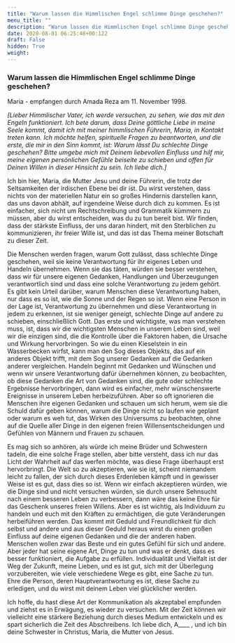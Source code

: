 ```yaml
---
title: "Warum lassen die Himmlischen Engel schlimme Dinge geschehen?"
menu_title: ""
description: "Warum lassen die Himmlischen Engel schlimme Dinge geschehen?"
date: 2020-08-01 06:25:48+00:122
draft: False
hidden: True
weight:
---
```

### Warum lassen die Himmlischen Engel schlimme Dinge geschehen?

Maria - empfangen durch Amada Reza am 11. November 1998.

*[Lieber Himmlischer Vater, ich werde versuchen, zu sehen, wie das mit den Engeln funktioniert. Ich bete darum, dass Deine göttliche Liebe in meine Seele kommt, damit ich mit meiner himmlischen Führerin, Maria, in Kontakt treten kann. Ich möchte helfen, spirituelle Fragen zu beantworten, und die erste, die mir in den Sinn kommt, ist: Warum lässt Du schlechte Dinge geschehen? Bitte umgebe mich mit Deinem liebevollen Einfluss und hilf mir, meine eigenen persönlichen Gefühle beiseite zu schieben und offen für Deinen Willen in dieser Hinsicht zu sein. Ich liebe dich.]*

Ich bin hier, Maria, die Mutter Jesu und deine Führerin, die trotz der Seltsamkeiten der irdischen Ebene bei dir ist. Du wirst verstehen, dass nichts von der materiellen Natur ein so großes Hindernis darstellen kann, das uns davon abhält, auf irgendeine Weise durch dich zu kommen. Es ist einfacher, sich nicht um Rechtschreibung und Grammatik kümmern zu müssen, aber du wirst entscheiden, was du zu tun bereit bist. Wir finden, dass der stärkste Einfluss, der uns daran hindert, mit den Sterblichen zu kommunizieren, ihr freier Wille ist, und das ist das Thema meiner Botschaft zu dieser Zeit.

Die Menschen werden fragen, warum Gott zulässt, dass schlechte Dinge geschehen, weil sie keine Verantwortung für ihr eigenes Leben und Handeln übernehmen. Wenn sie das täten, würden sie besser verstehen, dass wir für unsere eigenen Gedanken, Handlungen und Überzeugungen verantwortlich sind und dass eine solche Verantwortung zu jedem gehört. Es gibt kein Urteil darüber, warum Menschen diese Verantwortung haben, nur dass es so ist, wie die Sonne und der Regen so ist. Wenn eine Person in der Lage ist, Verantwortung zu übernehmen und diese Verantwortung in jedem zu erkennen, ist sie weniger geneigt, schlechte Dinge auf andere zu schieben, einschließlich Gott. Das erste und wichtigste, was man verstehen muss, ist, dass wir die wichtigsten Menschen in unserem Leben sind, weil wir die einzigen sind, die die Kontrolle über die Faktoren haben, die Ursache und Wirkung hervorbringen. So wie du einen Kieselstein in ein Wasserbecken wirfst, kann man den Sog dieses Objekts, das auf ein anderes Objekt trifft, mit dem Sog unserer Gedanken auf die Gedanken anderer vergleichen. Handeln beginnt mit Gedanken und Wünschen und wenn wir unsere Verantwortung dafür übernehmen können, zu beobachten, ob diese Gedanken die Art von Gedanken sind, die gute oder schlechte Ergebnisse hervorbringen, dann wird es einfacher, mehr wünschenswerte Ereignisse in unserem Leben herbeizuführen. Aber so oft ignorieren die Menschen ihre eigenen Gedanken und schauen um sich herum, wem sie die Schuld dafür geben können, warum die Dinge nicht so laufen wie geplant oder warum es weh tut, das Wirken des Universums zu beobachten, ohne auf die Quelle aller Dinge in den eigenen freien Willensentscheidungen und Gefühlen von Männern und Frauen zu schauen.

Es mag sich so anhören, als würde ich meine Brüder und Schwestern tadeln, die eine solche Frage stellen, aber bitte versteht, dass ich nur das Licht der Wahrheit auf das werfen möchte, was diese Frage überhaupt erst hervorbringt. Die Welt so zu akzeptieren, wie sie ist, scheint niemandem leicht zu fallen, der sich durch dieses Erdenleben kämpft und in gewisser Weise ist es gut, dass dies so ist. Wenn wir einfach akzeptieren würden, wie die Dinge sind und nicht versuchen würden, sie durch unsere Sehnsucht nach einem besseren Leben zu verbessern, dann wäre das keine Ehre für das Geschenk unseres freien Willens. Aber es ist wichtig, als Individuum zu handeln und euch mit den Kräften zu ermächtigen, die gute Veränderungen herbeiführen werden. Das kommt mit Geduld und Freundlichkeit für dich selbst und andere und aus dieser Geduld heraus wirst du einen großen Einfluss auf deine eigenen Gedanken und die der anderen haben. Menschen wollen zwar das Beste und ein gutes Gefühl für sich und andere. Aber jeder hat seine eigene Art, Dinge zu tun und was er denkt, dass es besser funktioniert, die Aufgabe zu erfüllen. Individualität und Vielfalt ist der Weg der Zukunft, meine Lieben, und es ist gut, sich mit der Überlegung vorzubereiten, wie viele verschiedene Wege es gibt, eine Sache zu tun. Ehre die Person, deren Hauptverantwortung es ist, diese Sache zu erledigen, und du wirst mit deinem Leben viel glücklicher werden.

Ich hoffe, du hast diese Art der Kommunikation als akzeptabel empfunden und ziehst es in Erwägung, es wieder zu versuchen. Mit der Zeit können wir vielleicht eine stärkere Beziehung durch dieses Medium entwickeln und es spart sicherlich die Zeit des Abschreibens. Ich liebe dich, A____ , und ich bin deine Schwester in Christus, Maria, die Mutter von Jesus.
